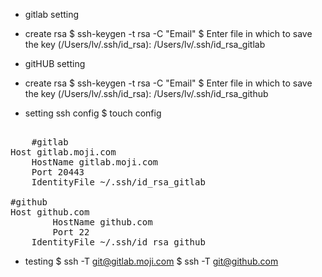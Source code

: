 
- gitlab setting
 - create rsa
 	$ ssh-keygen -t rsa -C "Email"
 	$ Enter file in which to save the key (/Users/lv/.ssh/id_rsa): /Users/lv/.ssh/id_rsa_gitlab

- gitHUB setting
 - create rsa
 	$ ssh-keygen -t rsa -C "Email"
 	$ Enter file in which to save the key (/Users/lv/.ssh/id_rsa): /Users/lv/.ssh/id_rsa_github


- setting ssh config
	$ touch config

<pre>	
	#gitlab
Host gitlab.moji.com 
	HostName gitlab.moji.com 
	Port 20443
	IdentityFile ~/.ssh/id_rsa_gitlab

#github
Host github.com
        HostName github.com   
        Port 22
	IdentityFile ~/.ssh/id_rsa_github
</pre>

- testing 
	$ ssh -T git@gitlab.moji.com
	$ ssh -T git@github.com
